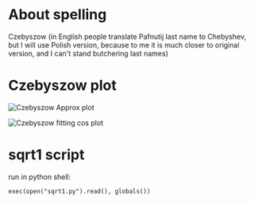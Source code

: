 # About spelling
Czebyszow (in English people translate Pafnutij last name to Chebyshev, but I will use Polish version, because to me it is much closer to original version, and I can't stand butchering last names)

# Czebyszow plot
![Czebyszow Approx plot](https://raw.githubusercontent.com/sagasu/czebyszow-approximations/master/czebyszow.png)

![Czebyszow fitting cos plot](https://raw.githubusercontent.com/sagasu/czebyszow-approximations/master/fitting.png)

# sqrt1 script
run in python shell:
```
exec(open("sqrt1.py").read(), globals())
```
